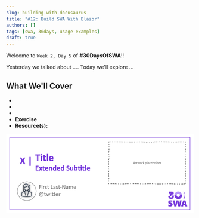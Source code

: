 ```yaml
---
slug: building-with-docusaurus
title: "#12: Build SWA With Blazor"
authors: []
tags: [swa, 30days, usage-examples]
draft: true 
---
```


Welcome to `Week 2, Day 5` of **#30DaysOfSWA**!! 

Yesterday we talked about .... Today we'll explore ...


## What We'll Cover
 * 
 * 
 * 
 * **Exercise** 
 * **Resource(s):** 

![](../static/img/series/banner.png)
